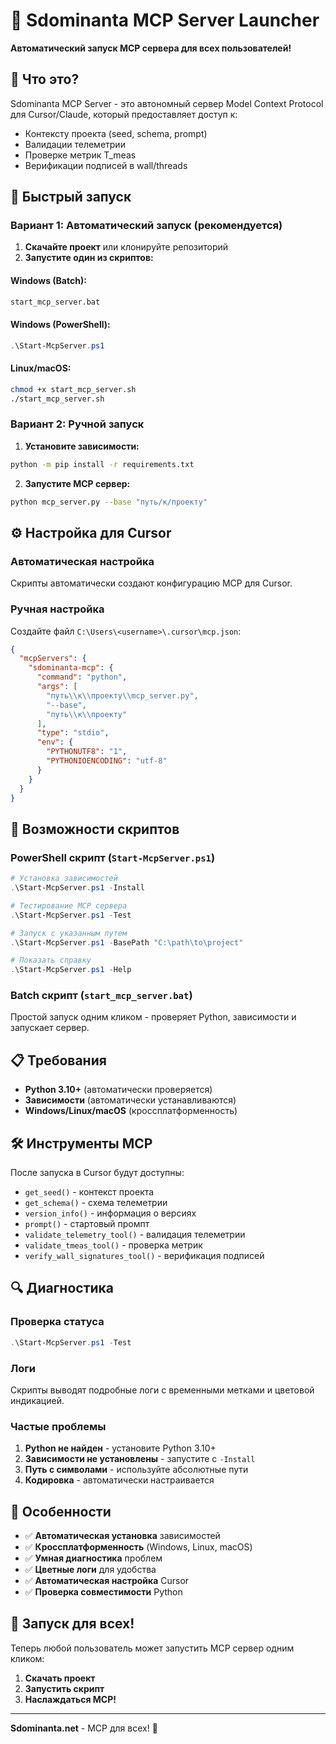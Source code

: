 # 🚀 Sdominanta MCP Server Launcher

**Автоматический запуск MCP сервера для всех пользователей!**

## 🎯 Что это?

Sdominanta MCP Server - это автономный сервер Model Context Protocol для Cursor/Claude, который предоставляет доступ к:
- Контексту проекта (seed, schema, prompt)
- Валидации телеметрии
- Проверке метрик T_meas
- Верификации подписей в wall/threads

## 🚀 Быстрый запуск

### Вариант 1: Автоматический запуск (рекомендуется)

1. **Скачайте проект** или клонируйте репозиторий
2. **Запустите один из скриптов:**

#### Windows (Batch):
```cmd
start_mcp_server.bat
```

#### Windows (PowerShell):
```powershell
.\Start-McpServer.ps1
```

#### Linux/macOS:
```bash
chmod +x start_mcp_server.sh
./start_mcp_server.sh
```

### Вариант 2: Ручной запуск

1. **Установите зависимости:**
```bash
python -m pip install -r requirements.txt
```

2. **Запустите MCP сервер:**
```bash
python mcp_server.py --base "путь/к/проекту"
```

## ⚙️ Настройка для Cursor

### Автоматическая настройка

Скрипты автоматически создают конфигурацию MCP для Cursor.

### Ручная настройка

Создайте файл `C:\Users\<username>\.cursor\mcp.json`:

```json
{
  "mcpServers": {
    "sdominanta-mcp": {
      "command": "python",
      "args": [
        "путь\\к\\проекту\\mcp_server.py",
        "--base",
        "путь\\к\\проекту"
      ],
      "type": "stdio",
      "env": {
        "PYTHONUTF8": "1",
        "PYTHONIOENCODING": "utf-8"
      }
    }
  }
}
```

## 🔧 Возможности скриптов

### PowerShell скрипт (`Start-McpServer.ps1`)

```powershell
# Установка зависимостей
.\Start-McpServer.ps1 -Install

# Тестирование MCP сервера
.\Start-McpServer.ps1 -Test

# Запуск с указанным путем
.\Start-McpServer.ps1 -BasePath "C:\path\to\project"

# Показать справку
.\Start-McpServer.ps1 -Help
```

### Batch скрипт (`start_mcp_server.bat`)

Простой запуск одним кликом - проверяет Python, зависимости и запускает сервер.

## 📋 Требования

- **Python 3.10+** (автоматически проверяется)
- **Зависимости** (автоматически устанавливаются)
- **Windows/Linux/macOS** (кроссплатформенность)

## 🛠️ Инструменты MCP

После запуска в Cursor будут доступны:

- `get_seed()` - контекст проекта
- `get_schema()` - схема телеметрии  
- `version_info()` - информация о версиях
- `prompt()` - стартовый промпт
- `validate_telemetry_tool()` - валидация телеметрии
- `validate_tmeas_tool()` - проверка метрик
- `verify_wall_signatures_tool()` - верификация подписей

## 🔍 Диагностика

### Проверка статуса

```powershell
.\Start-McpServer.ps1 -Test
```

### Логи

Скрипты выводят подробные логи с временными метками и цветовой индикацией.

### Частые проблемы

1. **Python не найден** - установите Python 3.10+
2. **Зависимости не установлены** - запустите с `-Install`
3. **Путь с символами** - используйте абсолютные пути
4. **Кодировка** - автоматически настраивается

## 🌟 Особенности

- ✅ **Автоматическая установка** зависимостей
- ✅ **Кроссплатформенность** (Windows, Linux, macOS)
- ✅ **Умная диагностика** проблем
- ✅ **Цветные логи** для удобства
- ✅ **Автоматическая настройка** Cursor
- ✅ **Проверка совместимости** Python

## 🚀 Запуск для всех!

Теперь любой пользователь может запустить MCP сервер одним кликом:

1. **Скачать проект**
2. **Запустить скрипт**
3. **Наслаждаться MCP!**

---

**Sdominanta.net** - MCP для всех! 🎉
